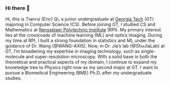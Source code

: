 ### Hi there 👋

Hi, this is Tianrui (Eric) Qi, a junior undergraduate at [Georgia Tech](https://www.gatech.edu/) (GT) majoring in Computer Science (CS). Before joining GT, I studied CS and Mathematics at [Rensselaer Polytechnic Institute](https://www.rpi.edu/) (RPI). My primary interest lies at the crossroads of machine learning (ML) and optics imaging. During my time at RPI, I built a strong foundation in statistics and ML under the guidance of Dr. Wang (@WANG-AXIS). Now, in Dr. Jia’s lab (@ShuJiaLab) at GT, I’m broadening my expertise in imaging technology, such as single-molecule and super-resolution microscopy. With a solid base in both the theoretical and practical aspects of my domain, I continue to expand my knowledge tree to Physics right now as my second major at GT. I want to pursue a Biomedical Engineering (BME) Ph.D. after my undergraduate studies.
<!--
**tianrui-qi/tianrui-qi** is a ✨ _special_ ✨ repository because its `README.md` (this file) appears on your GitHub profile.

Here are some ideas to get you started:

- 🔭 I’m currently working on ...
- 🌱 I’m currently learning ...
- 👯 I’m looking to collaborate on ...
- 🤔 I’m looking for help with ...
- 💬 Ask me about ...
- 📫 How to reach me: ...
- 😄 Pronouns: ...
- ⚡ Fun fact: ...
-->

